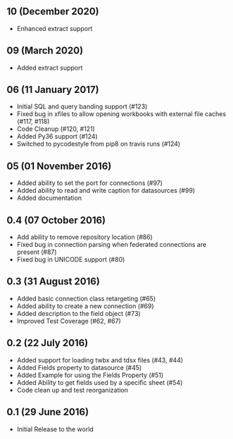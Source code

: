 ## 10 (December 2020)

* Enhanced extract support

## 09 (March 2020)

* Added extract support

## 06 (11 January 2017)

* Initial SQL and query banding support (#123)
* Fixed bug in xfiles to allow opening workbooks with external file caches (#117, #118)
* Code Cleanup (#120, #121)
* Added Py36 support (#124)
* Switched to pycodestyle from pip8 on travis runs (#124)

## 05 (01 November 2016)

* Added ability to set the port for connections (#97)
* Added ability to read and write caption for datasources (#99)
* Added documentation

## 0.4 (07 October 2016)

* Add ability to remove repository location (#86)
* Fixed bug in connection parsing when federated connections are present (#87)
* Fixed bug in UNICODE support (#80)

## 0.3 (31 August 2016)

* Added basic connection class retargeting (#65)
* Added ability to create a new connection (#69)
* Added description to the field object (#73)
* Improved Test Coverage (#62, #67)

## 0.2 (22 July 2016)

* Added support for loading twbx and tdsx files (#43, #44)
* Added Fields property to datasource (#45)
* Added Example for using the Fields Property (#51)
* Added Ability to get fields used by a specific sheet (#54)
* Code clean up and test reorganization

## 0.1 (29 June 2016)

* Initial Release to the world
